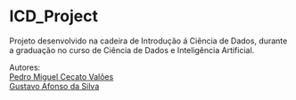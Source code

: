 # ICD_Project
 Projeto desenvolvido na cadeira de Introdução á Ciência de Dados, durante a graduação no curso de Ciência de Dados e Inteligência Artificial.

Autores:
<br>
<a href="https://github.com/PedroMiguelCecato">Pedro Miguel Cecato Valões</a>
<br>
<a href="https://github.com/Gusttavoafonso">Gustavo Afonso da Silva</a>
